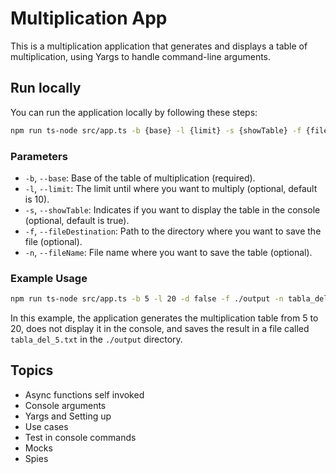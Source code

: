 # Multiplication App

This is a multiplication application that generates and displays a table of multiplication, using Yargs to handle command-line arguments.

## Run locally

You can run the application locally by following these steps:

```bash
npm run ts-node src/app.ts -b {base} -l {limit} -s {showTable} -f {fileDestination} -n {fileName}
```

### Parameters

- `-b`, `--base`: Base of the table of multiplication (required).
- `-l`, `--limit`: The limit until where you want to multiply (optional, default is 10).
- `-s`, `--showTable`: Indicates if you want to display the table in the console (optional, default is true).
- `-f`, `--fileDestination`: Path to the directory where you want to save the file (optional).
- `-n`, `--fileName`: File name where you want to save the table (optional).

### Example Usage

```bash
npm run ts-node src/app.ts -b 5 -l 20 -d false -f ./output -n tabla_del_5.txt
```

In this example, the application generates the multiplication table from 5 to 20, does not display it in the console, and saves the result in a file called `tabla_del_5.txt` in the `./output` directory.

## Topics

- Async functions self invoked
- Console arguments
- Yargs and Setting up
- Use cases
- Test in console commands
- Mocks
- Spies
